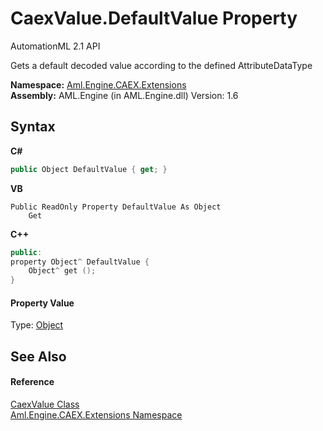# CaexValue.DefaultValue Property 
AutomationML 2.1 API 

Gets a default decoded value according to the defined AttributeDataType

**Namespace:**&nbsp;<a href="N_Aml_Engine_CAEX_Extensions">Aml.Engine.CAEX.Extensions</a><br />**Assembly:**&nbsp;AML.Engine (in AML.Engine.dll) Version: 1.6

## Syntax

**C#**<br />
``` C#
public Object DefaultValue { get; }
```

**VB**<br />
``` VB
Public ReadOnly Property DefaultValue As Object
	Get
```

**C++**<br />
``` C++
public:
property Object^ DefaultValue {
	Object^ get ();
}
```


#### Property Value
Type: <a href="https://docs.microsoft.com/dotnet/api/system.object" target="_parent" rel="noopener noreferrer">Object</a>

## See Also


#### Reference
<a href="T_Aml_Engine_CAEX_Extensions_CaexValue">CaexValue Class</a><br /><a href="N_Aml_Engine_CAEX_Extensions">Aml.Engine.CAEX.Extensions Namespace</a><br />